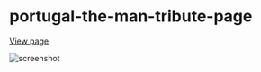 # portugal-the-man-tribute-page

[View page](https://daniel-a-r.github.io/portugal-the-man-tribute-page/)

![screenshot](page-screenshot.png)
